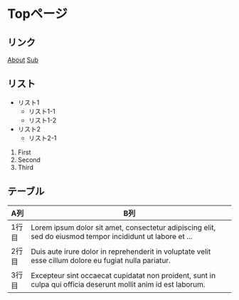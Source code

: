 # Topページ

## リンク

[About](./about.html)
[Sub](./sub/index.html)

## リスト

- リスト1
  - リスト1-1
  - リスト1-2
- リスト2
  - リスト2-1

1. First
1. Second
1. Third

## テーブル

| A列 | B列 |
| --- | --- |
| 1行目 | Lorem ipsum dolor sit amet, consectetur adipiscing elit, sed do eiusmod tempor incididunt ut labore et ... |
| 2行目 | Duis aute irure dolor in reprehenderit in voluptate velit esse cillum dolore eu fugiat nulla pariatur. |
| 3行目 | Excepteur sint occaecat cupidatat non proident, sunt in culpa qui officia deserunt mollit anim id est laborum. |
